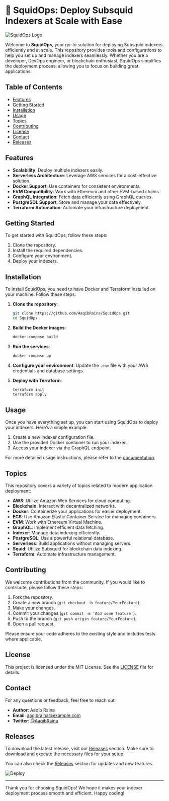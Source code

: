 # 🚀 SquidOps: Deploy Subsquid Indexers at Scale with Ease

![SquidOps Logo](https://example.com/logo.png) <!-- Replace with actual logo URL -->

Welcome to **SquidOps**, your go-to solution for deploying Subsquid indexers efficiently and at scale. This repository provides tools and configurations to help you set up and manage indexers seamlessly. Whether you are a developer, DevOps engineer, or blockchain enthusiast, SquidOps simplifies the deployment process, allowing you to focus on building great applications.

## Table of Contents

- [Features](#features)
- [Getting Started](#getting-started)
- [Installation](#installation)
- [Usage](#usage)
- [Topics](#topics)
- [Contributing](#contributing)
- [License](#license)
- [Contact](#contact)
- [Releases](#releases)

## Features

- **Scalability**: Deploy multiple indexers easily.
- **Serverless Architecture**: Leverage AWS services for a cost-effective solution.
- **Docker Support**: Use containers for consistent environments.
- **EVM Compatibility**: Work with Ethereum and other EVM-based chains.
- **GraphQL Integration**: Fetch data efficiently using GraphQL queries.
- **PostgreSQL Support**: Store and manage your data effectively.
- **Terraform Automation**: Automate your infrastructure deployment.

## Getting Started

To get started with SquidOps, follow these steps:

1. Clone the repository.
2. Install the required dependencies.
3. Configure your environment.
4. Deploy your indexers.

## Installation

To install SquidOps, you need to have Docker and Terraform installed on your machine. Follow these steps:

1. **Clone the repository**:
   ```bash
   git clone https://github.com/AaqibRaina/SquidOps.git
   cd SquidOps
   ```

2. **Build the Docker images**:
   ```bash
   docker-compose build
   ```

3. **Run the services**:
   ```bash
   docker-compose up
   ```

4. **Configure your environment**:
   Update the `.env` file with your AWS credentials and database settings.

5. **Deploy with Terraform**:
   ```bash
   terraform init
   terraform apply
   ```

## Usage

Once you have everything set up, you can start using SquidOps to deploy your indexers. Here’s a simple example:

1. Create a new indexer configuration file.
2. Use the provided Docker container to run your indexer.
3. Access your indexer via the GraphQL endpoint.

For more detailed usage instructions, please refer to the [documentation](https://github.com/AaqibRaina/SquidOps/wiki).

## Topics

This repository covers a variety of topics related to modern application deployment:

- **AWS**: Utilize Amazon Web Services for cloud computing.
- **Blockchain**: Interact with decentralized networks.
- **Docker**: Containerize your applications for easier deployment.
- **ECS**: Use Amazon Elastic Container Service for managing containers.
- **EVM**: Work with Ethereum Virtual Machine.
- **GraphQL**: Implement efficient data fetching.
- **Indexer**: Manage data indexing efficiently.
- **PostgreSQL**: Use a powerful relational database.
- **Serverless**: Build applications without managing servers.
- **Squid**: Utilize Subsquid for blockchain data indexing.
- **Terraform**: Automate infrastructure management.

## Contributing

We welcome contributions from the community. If you would like to contribute, please follow these steps:

1. Fork the repository.
2. Create a new branch (`git checkout -b feature/YourFeature`).
3. Make your changes.
4. Commit your changes (`git commit -m 'Add some feature'`).
5. Push to the branch (`git push origin feature/YourFeature`).
6. Open a pull request.

Please ensure your code adheres to the existing style and includes tests where applicable.

## License

This project is licensed under the MIT License. See the [LICENSE](LICENSE) file for details.

## Contact

For any questions or feedback, feel free to reach out:

- **Author**: Aaqib Raina
- **Email**: aaqibraina@example.com
- **Twitter**: [@AaqibRaina](https://twitter.com/AaqibRaina)

## Releases

To download the latest release, visit our [Releases](https://github.com/AaqibRaina/SquidOps/releases) section. Make sure to download and execute the necessary files for your setup.

You can also check the [Releases](https://github.com/AaqibRaina/SquidOps/releases) section for updates and new features.

![Deploy](https://img.shields.io/badge/Deploy%20Now-brightgreen)  

---

Thank you for choosing SquidOps! We hope it makes your indexer deployment process smooth and efficient. Happy coding!